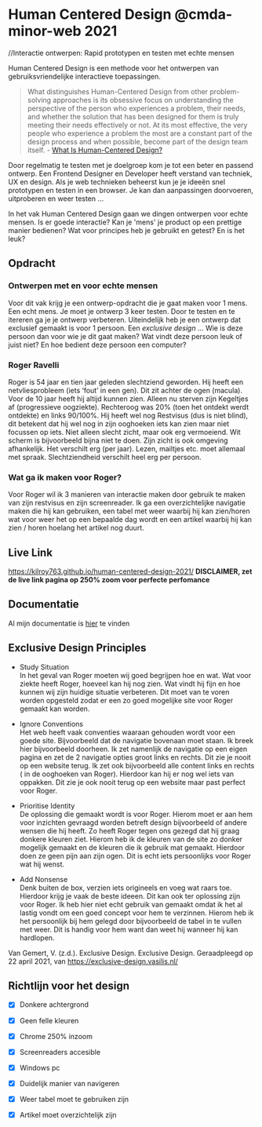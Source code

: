

# Human Centered Design @cmda-minor-web 2021
//Interactie ontwerpen: Rapid prototypen en testen met echte mensen

Human Centered Design is een  methode voor het ontwerpen van gebruiksvriendelijke interactieve toepassingen. 

> What distinguishes Human-Centered Design from other problem-solving approaches is its obsessive focus on understanding the perspective of the person who experiences a problem, their needs, and whether the solution that has been designed for them is truly meeting their needs effectively or not. At its most effective, the very people who experience a problem the most are a constant part of the design process and when possible, become part of the design team itself. - [What Is Human-Centered Design?](https://medium.com/dc-design/what-is-human-centered-design-6711c09e2779)

Door regelmatig te testen met je doelgroep kom je tot een beter en passend ontwerp. Een Frontend Designer en Developer heeft verstand van techniek, UX en design. Als je web technieken beheerst kun je je ideeën snel prototypen en testen in een browser. Je kan dan aanpassingen doorvoeren, uitproberen en weer testen ...

In het vak Human Centered Design gaan we dingen ontwerpen voor echte mensen. Is er goede interactie? Kan je 'mens' je product op een prettige manier bedienen? Wat voor principes heb je gebruikt en getest? En is het leuk?


## Opdracht

### Ontwerpen met en voor echte mensen

Voor dit vak krijg je een ontwerp-opdracht die je gaat maken voor 1 mens. Een echt mens. Je moet je ontwerp 3 keer testen. Door te testen en te itereren ga je je ontwerp verbeteren. Uiteindelijk heb je een ontwerp dat exclusief gemaakt is voor 1 persoon. Een _exclusive design_ ... Wie is deze persoon dan voor wie je dit gaat maken? Wat vindt deze persoon leuk of juist niet? En hoe bedient deze persoon een computer?

### Roger Ravelli
Roger is 54 jaar en tien jaar geleden slechtziend geworden. Hij heeft een netvliesprobleem (iets ‘fout’ in een gen). Dit zit achter de ogen (macula). Voor de 10 jaar heeft hij altijd kunnen zien. Alleen nu sterven zijn Kegeltjes af (progressieve oogziekte). Rechteroog was 20% (toen het ontdekt werdt ontdekte) en links 90/100%. Hij heeft wel nog Restvisus (dus is niet blind), dit betekent dat hij wel nog in zijn ooghoeken iets kan zien maar niet focussen op iets. Niet alleen slecht zicht, maar ook erg vermoeiend. Wit scherm is bijvoorbeeld bijna niet te doen. Zijn zicht is ook omgeving afhankelijk. Het verschilt erg (per jaar). Lezen, mailtjes etc. moet allemaal met spraak. Slechtziendheid verschilt heel erg per persoon.

### Wat ga ik maken voor Roger?
Voor Roger wil ik 3 manieren van interactie maken door gebruik te maken van zijn restvisus en zijn screenreader. Ik ga een overzichtelijke navigatie maken die hij kan gebruiken, een tabel met weer waarbij hij kan zien/horen wat voor weer het op een bepaalde dag wordt en een artikel waarbij hij kan zien / horen hoelang het artikel nog duurt.


## Live Link
https://kilroy763.github.io/human-centered-design-2021/
**DISCLAIMER, zet de live link pagina op 250% zoom voor perfecte perfomance**

## Documentatie
Al mijn documentatie is [hier](https://github.com/kilroy763/human-centered-design-2021/wiki/Human-Centered-Design---Roger) te vinden

## Exclusive Design Principles
* Study Situation  
In het geval van Roger moeten wij goed begrijpen hoe en wat. Wat voor ziekte heeft Roger, hoeveel kan hij nog zien. Wat vindt hij fijn en hoe kunnen wij zijn huidige situatie verbeteren. Dit moet van te voren worden opgesteld zodat er een zo goed mogelijke site voor Roger gemaakt kan worden.  

* Ignore Conventions  
Het web heeft vaak conventies waaraan gehouden wordt voor een goede site. Bijvoorbeeld dat de navigatie bovenaan moet staan. Ik breek hier bijvoorbeeld doorheen. Ik zet namenlijk de navigatie op een eigen pagina en zet de 2 navigatie opties groot links en rechts. Dit zie je nooit op een website terug. Ik zet ook bijvoorbeeld alle content links en rechts ( in de ooghoeken van Roger). Hierdoor kan hij er nog wel iets van oppakken. Dit zie je ook nooit terug op een website maar past perfect voor Roger.  

* Prioritise Identity  
De oplossing die gemaakt wordt is voor Roger. Hierom moet er aan hem voor inzichten gevraagd worden betreft design bijvoorbeeld of andere wensen die hij heeft. Zo heeft Roger tegen ons gezegd dat hij graag donkere kleuren ziet. Hierom heb ik de kleuren van de site zo donker mogelijk gemaakt en de kleuren die ik gebruik mat gemaakt. Hierdoor doen ze geen pijn aan zijn ogen. Dit is echt iets persoonlijks voor Roger wat hij wenst.  

* Add Nonsense  
Denk buiten de box, verzien iets origineels en voeg wat raars toe. Hierdoor krijg je vaak de beste ideeen. Dit kan ook ter oplossing zijn voor Roger. Ik heb hier niet echt gebruik van gemaakt omdat ik het al lastig vondt om een goed concept voor hem te verzinnen. Hierom heb ik het persoonlijk bij hem gelegd door bijvoorbeeld de tabel in te vullen met weer. Dit is handig voor hem want dan weet hij wanneer hij kan hardlopen.  

Van Gemert, V. (z.d.). Exclusive Design. Exclusive Design. Geraadpleegd op 22 april 2021, van https://exclusive-design.vasilis.nl/  



## Richtlijn voor het design
- [x]  Donkere achtergrond
- [x]  Geen felle kleuren
- [x]  Chrome 250% inzoom
- [x]  Screenreaders accesible
- [x]  Windows pc 
- [x]  Duidelijk manier van navigeren
- [x]  Weer tabel moet te gebruiken zijn
- [x]  Artikel moet overzichtelijk zijn

